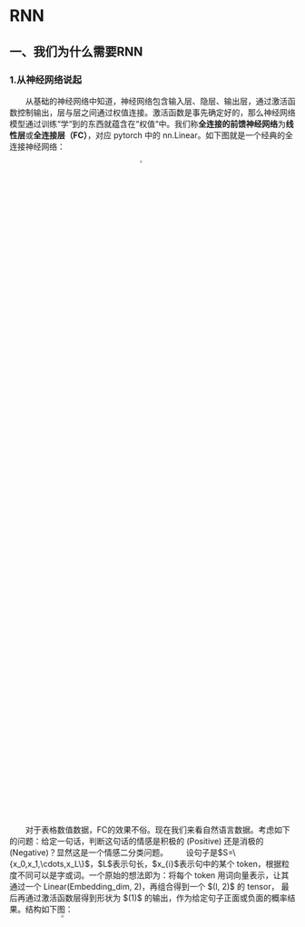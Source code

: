 # RNN
## 一、我们为什么需要RNN
### 1.从神经网络说起
&emsp;&emsp;从基础的神经网络中知道，神经网络包含输入层、隐层、输出层，通过激活函数控制输出，层与层之间通过权值连接。激活函数是事先确定好的，那么神经网络模型通过训练“学“到的东西就蕴含在“权值“中。我们称**全连接的前馈神经网络**为**线性层**或**全连接层（FC）**，对应 pytorch 中的 nn.Linear。如下图就是一个经典的全连接神经网络：
<center><img src="/img/FC.jpg"  style="zoom:30%;" width="30%"/></center>
&emsp;&emsp;对于表格数值数据，FC的效果不俗。现在我们来看自然语言数据。考虑如下的问题：给定一句话，判断这句话的情感是积极的 (Positive) 还是消极的 (Negative)？显然这是一个情感二分类问题。
&emsp;&emsp;设句子是$S=\{x_0,x_1,\cdots,x_L\}$​，$L$​表示句长，$x_{i}$​表示句中的某个 token，根据粒度不同可以是字或词。一个原始的想法即为：将每个 token 用词向量表示，让其通过一个 Linear(Embedding_dim, 2)，再组合得到一个 $(l, 2)$​ 的 tensor， 最后再通过激活函数层得到形状为 $(1)$​ 的输出，作为给定句子正面或负面的概率结果。结构如下图：

<center><img src="/img/FC2.jpg"  style="zoom:30%;" width="80%"/></center>
&emsp;&emsp;当然这种结构会有严重的问题：
* **第一，当输入语句过长时，参数量巨大**
* **第二也是最严重的问题，忽略了序列关系。**

### 2.序列数据
&emsp;&emsp;序列数据（series data）是在不同时间或空间上收集到的数据，用于所描述现象随时间或空间变化的情况。这类数据反映了某一事物、现象等随时间或空间的变化状态或程度。例如我国GDP从1949到2021每年的数值、股价等就是典型的时序数据。
&emsp;&emsp;而文本数据由于语法与语义的限制，不同token之间不能随意调换顺序，而且后文与前文有一定关系，也可认为是时序数据。然而它与股价、天气等不同的是，每个 token 可认为是特征空间中的离散点。

---

## 二、RNN结构与BPTT （标量版）
### 0.在正式开始之前
&emsp;&emsp;需要说明的是，RNN 作为序列数据的建模方法，不只适用于文本数据。此处限定在文本领域，序列即指文本序列，时间步指某个 token 在序列中的位置。
&emsp;&emsp;另外为了叙述简便，下文公式推导中，假定某一时间步的输入 $x^{(t)}$​ 为标量，相当于省去词向量 Embedding，样本空间即为文本空间。向量版可参考花书，还有[RNN BPTT算法详细推导](https://blog.csdn.net/qq_36033058/article/details/107117030?ops_request_misc=%257B%2522request%255Fid%2522%253A%2522163264221516780261992299%2522%252C%2522scm%2522%253A%252220140713.130102334.pc%255Fall.%2522%257D&request_id=163264221516780261992299&biz_id=0&utm_medium=distribute.pc_search_result.none-task-blog-2~all~first_rank_ecpm_v1~hot_rank-3-107117030.first_rank_v2_pc_rank_v29&utm_term=BPTT%E7%AE%97%E6%B3%95&spm=1018.2226.3001.4187)以及[RNN与其反向传播算法——BPTT(Backward Propogation Through Time)的详细推导](https://blog.csdn.net/qq_42734797/article/details/111439837)。

### 1.RNN的标准结构
&emsp;&emsp;对于标准的RNN结构，给定序列 $S=\{x^{(0)},x^{(1)},\cdots,x^{(t)}\}$，$S$ 在每一时间步均有一输出 $y_{(i)}$， 则 RNN 结构如下：

<center><img src="/img/RNN.png"  style="zoom:30%;" width="100%"/></center>
&emsp;&emsp;乍一看可能难以理解，我们可以先从左侧的图出发。任何模型都是从样本空间 $\mathcal{X}$​ 到 输出空间 $\mathcal{Y}$​ 的一组映射。对于标准RNN：
* 输入为 $\mathbf{x^{1\times T}} \in \mathcal{X}$​​， 
* 目标输出为 $\mathbf{y^{1\times T}} \in \mathcal{Y}$​​​​​​，
* 隐藏层状态 $\boldsymbol{h^{1\times T}}$，
* 预测输出 $\boldsymbol{o^{1\times T}}$​​，
* 误差 $\boldsymbol{L^{1 \times T}}$，
* 总时间步 $T \in \mathbb{R}$，
* 输入层到隐藏层的权重矩阵 $\mathbf{U} \in \mathbb{R}^{T \times 1}$​​，隐藏层到输出层的权重矩阵 $\mathbf{V} \in \mathbb{R}^{T \times 1}$​​， 及**隐藏层间共享**的权重矩阵 $\mathbf{W} \in \mathbb{R}^{T \times 1}$。​​​​

&emsp;&emsp;箭头代表存在计算关系。如果不看隐藏层上的循环箭头，那与 FC 也没啥区别，而 RNN 的精髓便在于**此时间步的隐藏层状态与上一时间步的隐藏层状态相关，且权值共享。**
&emsp;&emsp;那么将左侧的网络结构**按时间**展开，则有右图的结构。据此我们可以进一步解释：
* 隐藏层随时序相关：随着序列的不断推进，前面的隐层将会影响后面的隐层；
* 权值共享：图中的 W 全是相同的，U 和 V 也一样。虽然 $W$、$U$、$V$ 的形状是 $(T \times 1)$ ，但其中的值都是相同的。

&emsp;&emsp;下面的前向计算公式说明地更加清楚。

### 2.标准RNN的前向计算
&emsp;&emsp;接下来我们给出标准 RNN 结构的前向计算公式。我们都知道神经网络的计算包含**预测**与**训练**，其中**预测**指通过输入 $\mathbf{x}$​​​​ 前向计算出模型的输出结果 $\mathbf{o}$​ 的过程​​；而**训练**指基于预测结果 $\mathbf{o}$​​​ 与目标输出 $\mathbf{y}$​​​ 计算出误差 $\mathbf{L}$​​ 并将其反向传播以调整权重的过程。
&emsp;&emsp;对于上述的 RNN 结构，从时间步 $t=1$​ 到 $t=T$，有如下公式：
$$
\begin{alignat}{2}
h^{(t)}&=\phi (Ux^{(t)}+Wh^{(t-1)}+b) \\
o^{(t)}&=Vh^{(t)}+c \\
\hat y^{(t)}&=\sigma(o^{(t)})
\end{alignat}
$$
&emsp;&emsp;其中： $\phi$​ 为隐藏层激活函数；$\sigma$​ 为输出层激活函数。

### 3.标准RNN的反向传播
&emsp;&emsp;对于 FC，我们是通过**反向传播算法**（Back-Propagation, BP）传递误差并更新权重的。而对于 RNN 结构，只是基于时间反向传播而已（Back-Propagation Through Time, BPTT）。BPTT算法本质还是BP算法，归根结底是**梯度下降法**，那么求各个参数的梯度便成了此算法的核心。
&emsp;&emsp;首先假设：该 RNN 为对文本二分类问题的建模。损失函数为二元交叉熵损失函数，输出层激活函数为sigmoid函数，隐藏层激活函数为tanh函数。也即
$$
\begin{alignat}{2}
L^{(t)}&=-[y^{(t)} \log \hat y^{(t)} +(1-y^{(t)})\log (1-\hat y^{(t)})] \\
L&=\sum^{T}_{t}{L^{(t)}} \\
\hat y^{(t)}&=\sigma(o^{(t)})=sigmoid(o^{(t)}) \\
h^{(t)}&=\phi (Ux^{(t)}+Wh^{(t-1)}+b) \\
&=tanh(Ux^{(t)}+Wh^{(t-1)}+b)
\end{alignat}
$$
&emsp;&emsp;我们需要优化的参数分别是权重U、V、W与偏置c、b。

#### 3.1 V与c
&emsp;&emsp;给定时间步 $t$​，误差 $L^{(t)}$ 是利用预测值 $\hat y^{(t)}$ 与目标值 $y^{(t)}$ 通过损失函数计算而得​。则 $L^{(t)}$ 关于 $V$ 的偏导数：
$$
\frac {\partial L^{(t)}} {\partial V} = \frac {\partial L^{(t)}} {\partial o^{(t)}} \cdot \frac {\partial o^{(t)}} {\partial V}=\frac{\partial L^{(t)}}{\partial \hat y^{(t)}} \cdot \frac{\partial \hat y^{(t)}}{\partial o^{(t)}} \cdot \frac{\partial o^{(t)}}{\partial V}
$$

&emsp;&emsp;有：
$$
\begin{alignat}{2}
\frac{\partial L^{(t)}}{\partial \hat y^{(t)}}&=\frac {-[y^{(t)} \log \hat y^{(t)} +(1-y^{(t)})\log (1-\hat y^{(t)})]} {\partial \hat y^{(t)}}\\
&=-\frac{y^{(t)}}{\hat y^{(t)}} +\frac{1-y^{(t)}}{1-\hat y^{(t)}} \\
&=\frac {\hat y^{(t)}-y^{(t)}}{\hat y^{(t)}(1-\hat y^{(t)})} \\
\frac{\partial \hat y^{(t)}}{\partial o^{(t)}}&=sigmoid^{'}(o^{(t)}) \\
&=sigmoid(o^{(t)})(1-sigmoid(o^{(t)})) \\
&=\hat y^{(t)}(1-\hat y^{(t)}) \\
\frac{\partial o^{(t)}}{\partial V}&=h^{(t)} \\
\\
Hence,\ \ \frac {\partial L} {\partial V}&=\sum^{T}_{t=1}{(\hat y^{(t)}-y^{(t)})h^{(t)}} \\
\frac {\partial L} {\partial c}&=\sum^{T}_{t=1}{(\hat y^{(t)}-y^{(t)})}
\end{alignat}
$$

#### 3.2 W、U与b
&emsp;&emsp;接下来就是 $W, U, b$​ 的梯度计算了，这三者的梯度计算是相对复杂的。注意到 $h^{(i)},i<t$​ 有两个后续节点：$o^{(i)}、h^{(i+1)}$​，所以反向传播时，在某个时刻 $t$​ 的梯度损失由当前位置的输出对应的梯度损失和 $t + 1$​ 时刻的梯度损失两部分共同决定，而 $t + 1$​ 时刻又有类似结论。下图能清楚地说明这一点：

<center><img src="/img/RNN2.png"  style="zoom:30%;" width="80%"/></center>
&emsp;&emsp;首先我们来研究误差对**隐藏层状态**的梯度，亦即 $\frac {\partial L}{\partial h^{(t)}}$​​。我们定义误差记号：
$$
\begin{alignat}{2}
\delta ^{(t)} &= \frac {\partial L}{\partial h^{(t)}} \\
&=\frac {\partial L}{\partial o^{(t)}} \cdot \frac {\partial o^{(t)}}{\partial h^{(t)}}+\frac {\partial L}{\partial h^{(t+1)}} \cdot \frac {\partial h^{(t+1)}}{\partial h^{(t)}}\\
&=V(\hat y^{(t)}-y^{(t)})+\delta ^{(t+1)}\cdot[1-(h^{(t)})^2]\cdot W
\end{alignat}
$$

&emsp;&emsp;现在我们可以很快地写出剩余部分了，时序关系只在 $h^{(i)}$ 上存在， $\frac {\partial h^{(t)}}{\partial U}$​​​等等是不受影响的，也即它们只与本时刻的梯度有关。所以：
$$
\begin{alignat}{2}
\frac {\partial L}{\partial U}&=\sum^{T}_{t=1}{\frac {\partial L^{(t)}}{\partial h^{(t)}}}\cdot {\frac{\partial h^{(t)}}{\partial U}}\\
&=\sum^{T}_{t=1} [1-(h^{(t)})^2]{\delta ^{(t)}} x^{(t)} \\
\frac {\partial L}{\partial W}&={\frac {\partial L^{(t)}}{\partial h^{(t)}}}\cdot {\frac{\partial h^{(t)}}{\partial W}}\\
&=\sum^{T}_{t=1} [1-(h^{(t)})^2]{\delta ^{(t)}} h^{(t-1)}\\
\frac {\partial L}{\partial b}&={\frac {\partial L^{(t)}}{\partial h^{(t)}}}\cdot {\frac{\partial h^{(t)}}{\partial b}}\\
&=\sum^{T}_{t=1} [1-(h^{(t)})^2]{\delta ^{(t)}}
\end{alignat}
$$

## 三、梯度消失与梯度爆炸
### 1.梯度消失（Vanishing Gradient）
&emsp;&emsp;任何深度模型都不可避免地面临**梯度消失**问题。此处不妨以 $\frac {\partial L^{(t)}}{\partial b}$ 为例。由上文（28）式， $t$ 时间步下 $b$ 的更新梯度为 $[1-(h^{(t)})^2]{\delta ^{(t)}}$，展开一层为 $[1-(h^{(t)})^2]\{{V(\hat y^{(t)}-y^{(t)})+\delta ^{(t+1)}\cdot[1-(h^{(t)})^2]\cdot W}\}$，其中两处出现了 $[1-(h^{(t)})^2]$，这显然来源于 $tanh{'}$​。下图给出了 tanh 的函数图像。
<center><img src="/img/tanh.png"  style="zoom:30%;" width="80%"/></center>

&emsp;&emsp;可见其值域为 (-1,1)，导数的值域为 （0,1)，所以 $[1-(h^{(t)})^2]\cdot W$​​ 势必小于1。当网络较深时 $\prod_{k=t}^{T} tanh{'}\cdot W$​​​​ 将趋近于0，也即梯度趋于零。梯度消失就意味消失那一层的参数不再更新，那么那一层就变成了单纯的映射层失去作用了。
&emsp;&emsp;了解这一点后我们再来看一个问题：长程依赖。考虑这样一个句子：“小明今天上班很早，比大明一般早了一个多小时，***他*** 这么早到是为了准备会议”，构建语言模型理解该句子时我们希望知道这个 ***他*** 指代的是谁。而由于 RNN 存在梯度消失的问题，在该时间步可能只有前面几层的更新梯度不趋于0，这导致最初几层的更新梯度极小，参数更新停滞，这样模型就无法捕捉长程依赖关系了。
&emsp;&emsp;需要说明的是，上文以 $tanh$​ 为例说明梯度消失问题，好像最后公式中并没有出现 $sigmoid$ 的导函数形式。它的函数图像为：

<center><img src="/img/sigmoid.png"  style="zoom:30%;" width="80%"/></center>

可以看到它的导数值域更小，而 $\hat y^{(t)}$​​将受其限制，而 $\hat y^{(t)}$​​是存在于更新公式中的。事实上， $sigmoid$ 更易发生梯度消失。

### 2.梯度爆炸（Exploding Gradient）
&emsp;&emsp;相比 RNN 严重的梯度消失问题，梯度爆炸问题并不显著。我们注意到更新梯度中含有 $W,V$ 等参数，当它们初始一个较大的值是时，指数递增将掩盖指数递减的效果，最终导致梯度爆炸。这可以采用梯度裁剪、更好的初始化策略等方法来避免。

### 3.如何缓解梯度消失
* 网络结构方面：RNN会导致梯度消失究其根本，是层间误差仅能通过隐藏层 $h$ 一根线来反向传播。更好的层间连接策略可以有效改善这一点，例如残差连接、LSTM门控等等。
* 激活函数方面：避免使用 $sigmoid$，可以采用 $relu$ 等。

## 四、Pytorch中的RNN模块与实践
